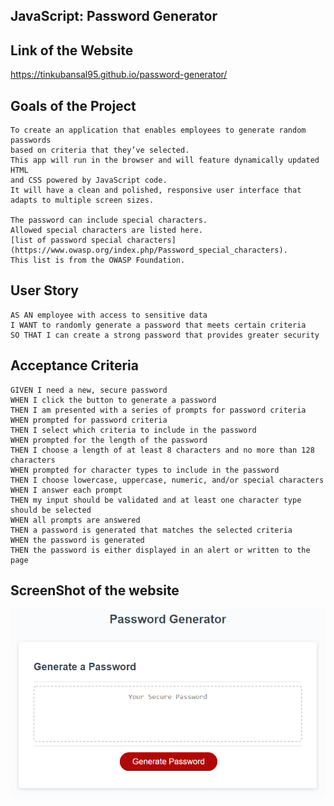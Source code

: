 ## JavaScript: Password Generator


## Link of the Website
https://tinkubansal95.github.io/password-generator/


## Goals of the Project

```
To create an application that enables employees to generate random passwords 
based on criteria that they’ve selected. 
This app will run in the browser and will feature dynamically updated HTML 
and CSS powered by JavaScript code.
It will have a clean and polished, responsive user interface that adapts to multiple screen sizes.

The password can include special characters. 
Allowed special characters are listed here.
[list of password special characters](https://www.owasp.org/index.php/Password_special_characters).
This list is from the OWASP Foundation.
```

## User Story

```
AS AN employee with access to sensitive data
I WANT to randomly generate a password that meets certain criteria
SO THAT I can create a strong password that provides greater security
```

## Acceptance Criteria

```
GIVEN I need a new, secure password
WHEN I click the button to generate a password
THEN I am presented with a series of prompts for password criteria
WHEN prompted for password criteria
THEN I select which criteria to include in the password
WHEN prompted for the length of the password
THEN I choose a length of at least 8 characters and no more than 128 characters
WHEN prompted for character types to include in the password
THEN I choose lowercase, uppercase, numeric, and/or special characters
WHEN I answer each prompt
THEN my input should be validated and at least one character type should be selected
WHEN all prompts are answered
THEN a password is generated that matches the selected criteria
WHEN the password is generated
THEN the password is either displayed in an alert or written to the page
```

## ScreenShot of the website
![ScreenShot of the Website](assets/images/WebsiteDemo.png)

